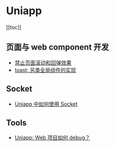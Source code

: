 # Uniapp

[[toc]]

## 页面与 web component 开发

- [禁止页面滚动和回弹效果](/uniapp/uniapp-disable-pagescroll-and-bance.md)
- [toast: 另类全局组件的实现](/uniapp/global-toast-components.md)

## Socket

- [Uniapp 中如何使用 Socket](how-to-use-socket-in-uniapp.md)

## Tools

- [Uniapp: Web 项目如何 debug？](uniapp-how-to-debug-a-web-project.md)
